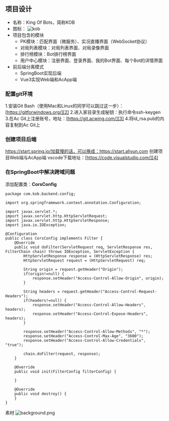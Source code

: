 ## 项目设计
 - 名称：King Of Bots，简称KOB
 - 图标：
![kob][1]
 - 项目包含的模块
     - PK模块：匹配界面（微服务）、实况直播界面（WebSocket协议）
     - 对局列表模块：对局列表界面、对局录像界面
     - 排行榜模块：Bot排行榜界面
     - 用户中心模块：注册界面、登录界面、我的Bot界面、每个Bot的详情界面
 - 前后端分离模式
     - SpringBoot实现后端
     - Vue3实现Web端和AcApp端
### 配置git环境
1.安装Git Bash（使用Mac和Linux的同学可以跳过这一步）：[https://gitforwindows.org/][2]
2.进入家目录生成秘钥：执行命令ssh-keygen
3.在Ac Git上注册账号，地址：[https://git.acwing.com/][3]
4.将id_rsa.pub的内容复制到Ac Git上
### 创建项目后端
https://start.spring.io/加载慢的话，可以换成：https://start.aliyun.com
创建项目Web端与AcApp端
vscode下载地址：[https://code.visualstudio.com/][4]
### 在SpringBoot中解决跨域问题
添加配置类：**CorsConfig**
```
package com.kob.backend.config;

import org.springframework.context.annotation.Configuration;

import javax.servlet.*;
import javax.servlet.http.HttpServletRequest;
import javax.servlet.http.HttpServletResponse;
import java.io.IOException;

@Configuration
public class CorsConfig implements Filter {
    @Override
    public void doFilter(ServletRequest req, ServletResponse res, FilterChain chain) throws IOException, ServletException {
        HttpServletResponse response = (HttpServletResponse) res;
        HttpServletRequest request = (HttpServletRequest) req;

        String origin = request.getHeader("Origin");
        if(origin!=null) {
            response.setHeader("Access-Control-Allow-Origin", origin);
        }

        String headers = request.getHeader("Access-Control-Request-Headers");
        if(headers!=null) {
            response.setHeader("Access-Control-Allow-Headers", headers);
            response.setHeader("Access-Control-Expose-Headers", headers);
        }

        response.setHeader("Access-Control-Allow-Methods", "*");
        response.setHeader("Access-Control-Max-Age", "3600");
        response.setHeader("Access-Control-Allow-Credentials", "true");

        chain.doFilter(request, response);
    }

    @Override
    public void init(FilterConfig filterConfig) {

    }

    @Override
    public void destroy() {
    }
}
```
素材
![background.png][5]


  [1]: https://cdn.acwing.com/media/article/image/2022/07/07/1_d7f3b93efd-kob.png
  [2]: https://gitforwindows.org/
  [3]: https://git.acwing.com/
  [4]: https://code.visualstudio.com/
  [5]: http://124.221.199.172/usr/uploads/2022/11/1119832983.png